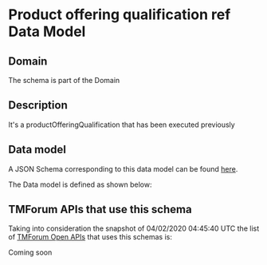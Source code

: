 # Product offering qualification ref Data Model

## Domain

The  schema is part of the  Domain

## Description

It&#x27;s a productOfferingQualification that has been executed previously

## Data model

A JSON Schema corresponding to this data model can be found
[here](https://github.com/tmforum-rand/schemas/blob/candidates/Product/ProductOfferingQualificationRef.schema.json).

The Data model is defined as shown below:




## TMForum APIs that use this schema

Taking into consideration the snapshot of 04/02/2020 04:45:40 UTC the list of [TMForum Open APIs](https://www.tmforum.org/open-apis/) that uses this schemas is:

Coming soon